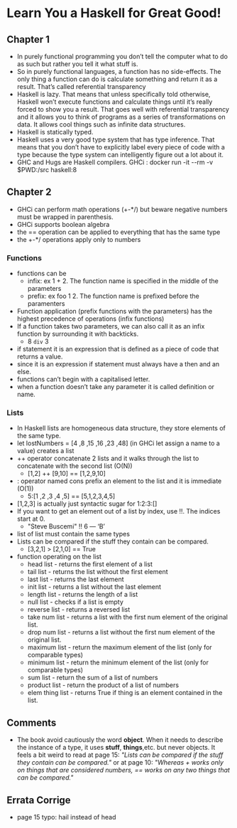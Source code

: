 # Learn You a Haskell for Great Good! 

## Chapter 1
* In purely functional programming you don’t tell the computer what to do as such but rather you tell it what stuff is. 
* So in purely functional languages, a function has no side-effects. The only thing a function can do is calculate something and return it as a result. That’s called referential transparency 
* Haskell is lazy. That means that unless specifically told otherwise, Haskell won’t execute functions and calculate things until it’s really forced to show you a result. That goes well with referential transparency and it allows you to think of programs as a series of transformations on data. It allows cool things such as infinite data structures.
* Haskell is statically typed. 
* Haskell uses a very good type system that has type inference. That means that you don’t have to explicitly label every piece of code with a type because the type system can intelligently figure out a lot about it. 
* GHC and Hugs are Haskell compilers. GHCi : docker run -it --rm -v $PWD:/src  haskell:8
## Chapter 2
* GHCi can perform math operations (+-*/) but beware negative numbers must be wrapped in parenthesis.
* GHCi supports boolean algebra
* the == operation can be applied to everything that has the same type 
* the +-*/ operations apply only to numbers
### Functions
* functions can be 
    * infix: ex 1 + 2. The function name is specified in the middle of the parameters
    * prefix: ex foo 1 2. The function name is prefixed before the paramenters
* Function application (prefix functions with the parameters) has the highest precedence of operations (infix functions)  
* If a function takes two parameters, we can also call it as an infix function by surrounding it with backticks. 
    * 8 `div` 3
* if statement it is an expression that is defined as a piece of code that returns a value. 
* since it is an expression if statement must always have a then and an else. 
* functions can’t begin with a capitalised letter. 
* when a function doesn’t take any parameter it is called definition or name.
### Lists
* In Haskell lists are homogeneous data structure, they store elements of the same type.
* let lostNumbers = [4 ,8 ,15 ,16 ,23 ,48] (in GHCi let assign a name to a value) creates a list 
* ++ operator concatenate 2 lists and it walks through the list to concatenate with the second list (O(N)) 
    * [1,2] ++ [9,10] == [1,2,9,10] 
* : operator named cons prefix an element to the list and it is immediate (O(1)) 
    * 5:[1 ,2 ,3 ,4 ,5] == [5,1,2,3,4,5] 
* [1,2,3] is actually just syntactic sugar for 1:2:3:[]
* If you want to get an element out of a list by index, use !!. The indices start at 0. 
    * "Steve Buscemi" !! 6 — ‘B’
* list of list must contain the same types
* Lists can be compared if the stuff they contain can be compared. 
    * [3,2,1] > [2,1,0] == True
* function operating on the list
    * head list - returns the first element of a list
    * tail list -  returns the list without the first element 
    * last list -  returns the last element 
    * init list -  returns a list without the last element
    * length list -  returns the length of a list 
    * null list -  checks if a list is empty
    * reverse list -  returns a reversed list
    * take num  list - returns a list with the first num element of the original list.
    * drop num  list - returns a list without the first num element of the original list.
    * maximum  list - return the maximum element of the list (only for comparable types)
    * minimum  list - return the minimum element of the list (only for comparable types)
    * sum  list - return the sum of a list of numbers
    * product  list - return the product of a list of numbers
    * elem thing list - returns True if thing is an element contained in the list.
## Comments
 * The book avoid cautiously the word **object**. When it needs to describe the instance of a type, it uses **stuff**, **things**,etc. but never objects. It feels a bit weird to read at page 15: _"Lists can be compared if the stuff they contain can be compared."_ or at page 10: _"Whereas + works only on things that are considered numbers, == works on any two things that can be compared."_
## Errata Corrige
* page 15 typo: hail instead of head
